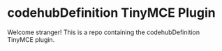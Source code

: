 # codehubDefinition TinyMCE Plugin

Welcome stranger! This is a repo containing the codehubDefinition TinyMCE plugin.
